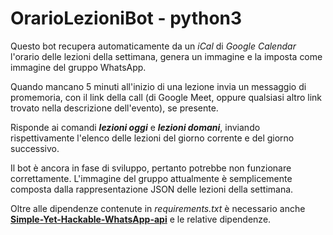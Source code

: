 # OrarioLezioniBot - python3
Questo bot recupera automaticamente da un *iCal* di *Google Calendar* l'orario delle lezioni della settimana, genera un immagine e la imposta come immagine del gruppo WhatsApp.

Quando mancano 5 minuti all'inizio di una lezione invia un messaggio di promemoria, con il link della call (di Google Meet, oppure qualsiasi altro link trovato nella descrizione dell'evento), se presente.

Risponde ai comandi ***lezioni oggi*** e ***lezioni domani***, inviando rispettivamente l'elenco delle lezioni del giorno corrente e del giorno successivo.

Il bot è ancora in fase di sviluppo, pertanto potrebbe non funzionare correttamente. L'immagine del gruppo attualmente è semplicemente composta dalla rappresentazione JSON delle lezioni della settimana.

Oltre alle dipendenze contenute in *requirements.txt* è necessario anche [**Simple-Yet-Hackable-WhatsApp-api**](https://github.com/VISWESWARAN1998/Simple-Yet-Hackable-WhatsApp-api) e le relative dipendenze.
